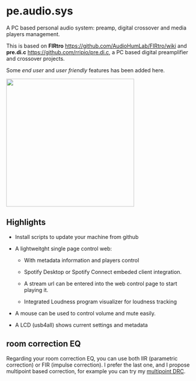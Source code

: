 # pe.audio.sys

A PC based personal audio system: preamp, digital crossover and media players management.

This is based on **FIRtro** https://github.com/AudioHumLab/FIRtro/wiki and  **pre.di.c**  https://github.com/rripio/pre.di.c, a PC based digital preamplifier and crossover projects.

Some *end user* and *user friendly* features has been added here.

<a href="url"><img src="https://github.com/Rsantct/pre.di.c/blob/master/pre.di.c/clients/www/images/control%20web%20v2.0b.png" align="center" width="340" ></a>

## Highlights

- Install scripts to update your machine from github

- A lightweitght single page control web:

    - With metadata information and players control
    
    - Spotify Desktop or Spotify Connect embeded client integration.

    - A stream url can be entered into the web control page to start playing it.
    
    - Integrated Loudness program visualizer for loudness tracking

- A mouse can be used to control volume and mute easily.

- A LCD (usb4all) shows current settings and metadata


## room correction EQ

Regarding your room correction EQ, you can use both IIR (parametric correction) or FIR (impulse correction). I prefer the last one, and I propose multipoint based correction, for example you can try my [multipoint DRC](https://github.com/Rsantct/DRC).



 
